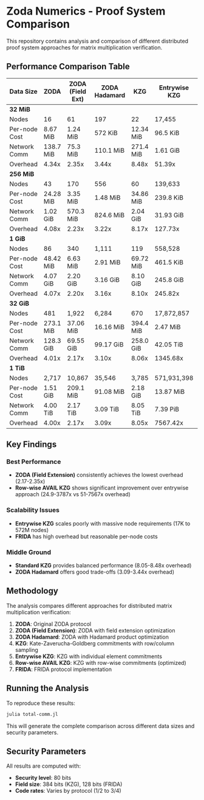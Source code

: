# Zoda Numerics - Proof System Comparison

This repository contains analysis and comparison of different distributed proof system approaches for matrix multiplication verification.

## Performance Comparison Table

| Data Size     | ZODA      | ZODA (Field Ext) | ZODA Hadamard | KZG       | Entrywise KZG | Row-wise AVAIL KZG | FRIDA         |
| ------------- | --------- | ---------------- | ------------- | --------- | ------------- | ------------------ | ------------- |
| **32 MiB**    |           |                  |               |           |               |                    |               |
| Nodes         | 16        | 61               | 197           | 22        | 17,455        | 17,477             | 35,546        |
| Per-node Cost | 8.67 MiB  | 1.24 MiB         | 572 KiB       | 12.34 MiB | 96.5 KiB      | 46.7 KiB           | 799 KiB       |
| Network Comm  | 138.7 MiB | 75.3 MiB         | 110.1 MiB     | 271.4 MiB | 1.61 GiB      | 796.9 MiB          | 27.08 GiB     |
| Overhead      | 4.34x     | 2.35x            | 3.44x         | 8.48x     | 51.39x        | 24.9x              | 866.66x       |
| **256 MiB**   |           |                  |               |           |               |                    |               |
| Nodes         | 43        | 170              | 556           | 60        | 139,633       | 139,811            | 284,360       |
| Per-node Cost | 24.28 MiB | 3.35 MiB         | 1.48 MiB      | 34.86 MiB | 239.8 KiB     | 118.4 KiB          | 1.01 MiB      |
| Network Comm  | 1.02 GiB  | 570.3 MiB        | 824.6 MiB     | 2.04 GiB  | 31.93 GiB     | 15.78 GiB          | 272.7 GiB     |
| Overhead      | 4.08x     | 2.23x            | 3.22x         | 8.17x     | 127.73x       | 63.12x             | 1090.64x      |
| **1 GiB**     |           |                  |               |           |               |                    |               |
| Nodes         | 86        | 340              | 1,111         | 119       | 558,528       | 559,242            | 1,137,439     |
| Per-node Cost | 48.42 MiB | 6.63 MiB         | 2.91 MiB      | 69.72 MiB | 461.5 KiB     | 229.2 KiB          | 1.10 MiB      |
| Network Comm  | 4.07 GiB  | 2.20 GiB         | 3.16 GiB      | 8.10 GiB  | 245.8 GiB     | 122.2 GiB          | 1.19 TiB      |
| Overhead      | 4.07x     | 2.20x            | 3.16x         | 8.10x     | 245.82x       | 122.24x            | 1218.73x      |
| **32 GiB**    |           |                  |               |           |               |                    |               |
| Nodes         | 481       | 1,922            | 6,284         | 670       | 17,872,857    | 17,895,698         | 36,398,029    |
| Per-node Cost | 273.1 MiB | 37.06 MiB        | 16.16 MiB     | 394.4 MiB | 2.47 MiB      | 1.23 MiB           | 1.47 MiB      |
| Network Comm  | 128.3 GiB | 69.55 GiB        | 99.17 GiB     | 258.0 GiB | 42.05 TiB     | 21.03 TiB          | 51.09 TiB     |
| Overhead      | 4.01x     | 2.17x            | 3.10x         | 8.06x     | 1345.68x      | 672.87x            | 1634.83x      |
| **1 TiB**     |           |                  |               |           |               |                    |               |
| Nodes         | 2,717     | 10,867           | 35,546        | 3,785     | 571,931,398   | 572,662,307        | 1,164,736,894 |
| Per-node Cost | 1.51 GiB  | 209.1 MiB        | 91.08 MiB     | 2.18 GiB  | 13.87 MiB     | 6.94 MiB           | 1.93 MiB      |
| Network Comm  | 4.00 TiB  | 2.17 TiB         | 3.09 TiB      | 8.05 TiB  | 7.39 PiB      | 3.70 PiB           | 2.10 PiB      |
| Overhead      | 4.00x     | 2.17x            | 3.09x         | 8.05x     | 7567.42x      | 3787.72x           | 2146.92x      |

## Key Findings

### Best Performance

- **ZODA (Field Extension)** consistently achieves the lowest overhead (2.17-2.35x)
- **Row-wise AVAIL KZG** shows significant improvement over entrywise approach (24.9-3787x vs 51-7567x overhead)

### Scalability Issues

- **Entrywise KZG** scales poorly with massive node requirements (17K to 572M nodes)
- **FRIDA** has high overhead but reasonable per-node costs

### Middle Ground

- **Standard KZG** provides balanced performance (8.05-8.48x overhead)
- **ZODA Hadamard** offers good trade-offs (3.09-3.44x overhead)

## Methodology

The analysis compares different approaches for distributed matrix multiplication verification:

1. **ZODA**: Original ZODA protocol
2. **ZODA (Field Extension)**: ZODA with field extension optimization
3. **ZODA Hadamard**: ZODA with Hadamard product optimization
4. **KZG**: Kate-Zaverucha-Goldberg commitments with row/column sampling
5. **Entrywise KZG**: KZG with individual element commitments
6. **Row-wise AVAIL KZG**: KZG with row-wise commitments (optimized)
7. **FRIDA**: FRIDA protocol implementation

## Running the Analysis

To reproduce these results:

```bash
julia total-comm.jl
```

This will generate the complete comparison across different data sizes and security parameters.

## Security Parameters

All results are computed with:

- **Security level**: 80 bits
- **Field size**: 384 bits (KZG), 128 bits (FRIDA)
- **Code rates**: Varies by protocol (1/2 to 3/4)
